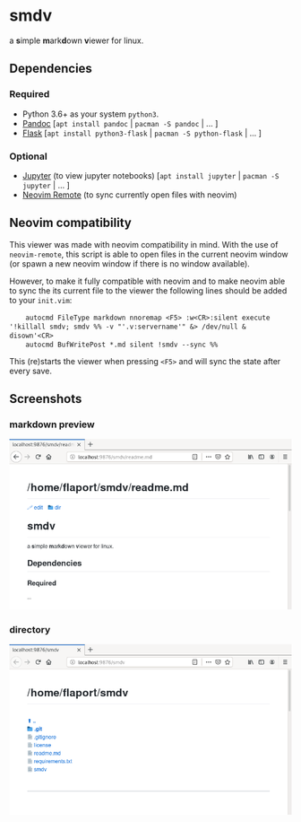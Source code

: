 # smdv
a **s**imple **m**ark**d**own **v**iewer for linux.

## Dependencies

### Required
  - Python 3.6+ as your system `python3`.
  - [Pandoc](http://pandoc.org/) [`apt install pandoc` | `pacman -S pandoc` | ... ]
  - [Flask](http://flask.pocoo.org/) [`apt install python3-flask` | `pacman -S python-flask` | ... ]

### Optional
  - [Jupyter](http://jupyter.org) (to view jupyter notebooks) [`apt install jupyter` | `pacman -S jupyter` | ... ]
  - [Neovim Remote](https://github.com/mhinz/neovim-remote) (to sync currently open files with neovim)

## Neovim compatibility
This viewer was made with neovim compatibility in mind. With the use of `neovim-remote`,
this script is able to open files in the current neovim window (or spawn a new neovim
window if there is no window available).

However, to make it fully compatible with neovim and to make neovim able to sync the 
its current file to the viewer the following lines should be added to your `init.vim`:

```
    autocmd FileType markdown nnoremap <F5> :w<CR>:silent execute '!killall smdv; smdv %% -v "'.v:servername'" &> /dev/null & disown'<CR>
    autocmd BufWritePost *.md silent !smdv --sync %%
```

This (re)starts the viewer when pressing `<F5>` and will sync the state after every save.

## Screenshots
### markdown preview
![smdv-dir](img/smdv-md.png)
### directory
![smdv-dir](img/smdv-dir.png)
